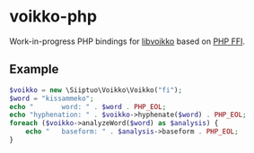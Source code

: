 # voikko-php

Work-in-progress PHP bindings for [libvoikko](https://voikko.puimula.org/) based on [PHP FFI](https://www.php.net/manual/en/book.ffi.php).

## Example

```php
$voikko = new \Siiptuo\Voikko\Voikko("fi");
$word = "kissammeko";
echo "       word: " . $word . PHP_EOL;
echo "hyphenation: " . $voikko->hyphenate($word) . PHP_EOL;
foreach ($voikko->analyzeWord($word) as $analysis) {
    echo "   baseform: " . $analysis->baseform . PHP_EOL;
}
```
